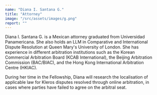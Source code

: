 ```yaml
---
name: "Diana I. Santana G."
title: "Attorney"
image: "/src/assets/images/g.png"
report: ""
---
```


Diana I. Santana G. is a Mexican attorney graduated from Universidad Panamericana. She also holds an LLM in Comparative and International Dispute Resolution at Queen Mary's University of London. She has experience in different arbitration institutions such as the Korean Commercial Arbitration Board (KCAB International), the Beijing Arbitration Commission (BAC/BIAC), and the Hong Kong International Arbitration Centre (HKIAC).

During her time in the Fellowship, Diana will research the localisation of applicable law for Kleros disputes resolved through online arbitration, in cases where parties have failed to agree on the arbitral seat.
